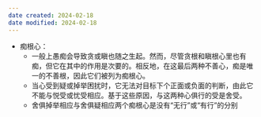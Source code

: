 ```yaml
---
date created: 2024-02-18
date modified: 2024-02-18
---
```

- 痴根心：
    - 一般上愚痴会导致贪或瞋也随之生起。然而，尽管贪根和瞋根心里也有痴，但它在其中的作用是次要的。相反地，在这最后两种不善心，痴是唯一的不善根，因此它们被列为痴根心。
    - 当心受到疑或掉举困扰时，它无法对目标下个正面或负面的判断，由此它不能与悦受或忧受相应。基于这些原因，与这两种心俱行的受是舍受。
    - 舍俱掉举相应与舍俱疑相应两个痴根心是没有“无行”或“有行”的分别
